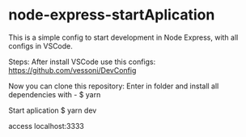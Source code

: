# node-express-startAplication

This is a simple config to start development in Node Express, with all configs in VSCode.

Steps:
After install VSCode use this configs:
https://github.com/vessoni/DevConfig

Now you can clone this repository:
Enter in folder and install all dependencies with - $ yarn

Start aplication $ yarn dev

access localhost:3333

